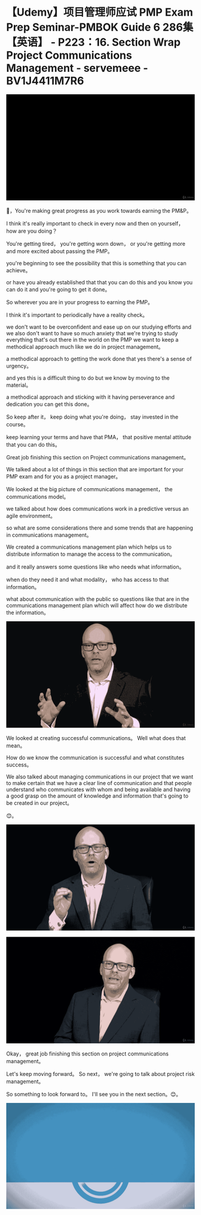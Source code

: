 # 【Udemy】项目管理师应试 PMP Exam Prep Seminar-PMBOK Guide 6  286集【英语】 - P223：16. Section Wrap Project Communications Management - servemeee - BV1J4411M7R6

![](img/eba720e73fdff0aa90c53169e1af96ca_0.png)

🎼，You're making great progress as you work towards earning the PM&P。

I think it's really important to check in every now and then on yourself， how are you doing？

You're getting tired， you're getting worn down， or you're getting more and more excited about passing the PMP。

 you're beginning to see the possibility that this is something that you can achieve。

 or have you already established that that you can do this and you know you can do it and you're going to get it done。

So wherever you are in your progress to earning the PMP。

 I think it's important to periodically have a reality check。

 we don't want to be overconfident and ease up on our studying efforts and we also don't want to have so much anxiety that we're trying to study everything that's out there in the world on the PMP we want to keep a methodical approach much like we do in project management。

 a methodical approach to getting the work done that yes there's a sense of urgency。

 and yes this is a difficult thing to do but we know by moving to the material。

 a methodical approach and sticking with it having perseverance and dedication you can get this done。

So keep after it， keep doing what you're doing， stay invested in the course。

 keep learning your terms and have that PMA， that positive mental attitude that you can do this。

Great job finishing this section on Project communications management。

We talked about a lot of things in this section that are important for your PMP exam and for you as a project manager。

We looked at the big picture of communications management， the communications model。

 we talked about how does communications work in a predictive versus an agile environment。

 so what are some considerations there and some trends that are happening in communications management。

We created a communications management plan which helps us to distribute information to manage the access to the communication。

 and it really answers some questions like who needs what information。

 when do they need it and what modality， who has access to that information。

 what about communication with the public so questions like that are in the communications management plan which will affect how do we distribute the information。



![](img/eba720e73fdff0aa90c53169e1af96ca_2.png)

We looked at creating successful communications。 Well what does that mean。

 How do we know the communication is successful and what constitutes success。

 We also talked about managing communications in our project that we want to make certain that we have a clear line of communication and that people understand who communicates with whom and being available and having a good grasp on the amount of knowledge and information that's going to be created in our project。

😊。

![](img/eba720e73fdff0aa90c53169e1af96ca_4.png)

![](img/eba720e73fdff0aa90c53169e1af96ca_5.png)

Okay， great job finishing this section on project communications management。

 Let's keep moving forward。 So next， we're going to talk about project risk management。

 So something to look forward to。 I'll see you in the next section。😊。



![](img/eba720e73fdff0aa90c53169e1af96ca_7.png)